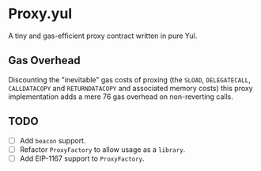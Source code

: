 # Proxy.yul

A tiny and gas-efficient proxy contract written in pure Yul.

## Gas Overhead

Discounting the "inevitable" gas costs of proxing (the `SLOAD`, `DELEGATECALL`, `CALLDATACOPY` and `RETURNDATACOPY` and associated memory costs) this proxy implementation adds a mere 76 gas overhead on non-reverting calls.

## TODO

- [ ] Add `beacon` support.
- [ ] Refactor `ProxyFactory` to allow usage as a `library`.
- [ ] Add EIP-1167 support to `ProxyFactory`.
